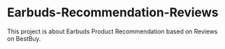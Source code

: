# Earbuds-Recommendation-Reviews
This project is about Earbuds Product Recommendation based on Reviews on BestBuy. 
